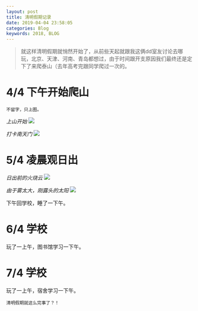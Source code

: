 ```yaml
---
layout: post
title: 清明假期记录
date: 2019-04-04 23:58:05
categories: Blog
keywords: 2018, BLOG
---
```

> 就这样清明假期就悄然开始了，从前些天起就跟我这俩dd室友讨论去哪玩，北京、天津、河南、青岛都想过，由于时间跟开支原因我们最终还是定下了来爬泰山（去年高考完跟同学爬过一次的。

# 4/4 下午开始爬山 #

    不留字，只上图。

*上山开始*
![](https://blog.api2u.cn/images/posts/qingming/img1.jpg)


*打卡南天门*
![](https://blog.api2u.cn/images/posts/qingming/img2.jpg)

# 5/4 凌晨观日出 #

*日出前的火烧云*
![](https://blog.api2u.cn/images/posts/qingming/img3.jpg)


*由于雾太大，刚露头的太阳*
![](https://blog.api2u.cn/images/posts/qingming/img4.jpg)

下午回学校，睡了一下午。

# 6/4 学校 #

玩了一上午，图书馆学习一下午。

# 7/4 学校 #

玩了一上午，宿舍学习一下午。


    清明假期就这么完事了？！